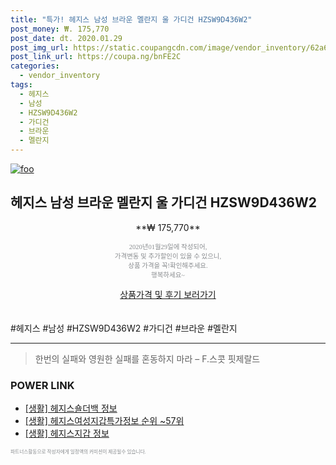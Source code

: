```yaml
--- 
title: "특가! 헤지스 남성 브라운 멜란지 울 가디건 HZSW9D436W2" 
post_money: ₩. 175,770 
post_date: dt. 2020.01.29 
post_img_url: https://static.coupangcdn.com/image/vendor_inventory/62a6/1ba9ca46a9ef66395145c8029d9b8211062b0578c3a5375579b64241b0e2.jpg 
post_link_url: https://coupa.ng/bnFE2C 
categories: 
  - vendor_inventory 
tags: 
  - 헤지스 
  - 남성 
  - HZSW9D436W2 
  - 가디건 
  - 브라운 
  - 멜란지 
--- 
```

[![foo](https://static.coupangcdn.com/image/vendor_inventory/62a6/1ba9ca46a9ef66395145c8029d9b8211062b0578c3a5375579b64241b0e2.jpg)](https://coupa.ng/bnFE2C) 

## 헤지스 남성 브라운 멜란지 울 가디건 HZSW9D436W2 
<p style="text-align: center;">**₩ 175,770**</p> 
<p style="text-align: center;"><span style="color: #898c8f; font-family: Georgia,Times,serif; font-size: 0.75em;">2020년01월29일에 작성되어, <br>가격변동 및 추가할인이 있을 수 있으니,<br> 상품 가격을 꼭!확인해주세요.<br>행복하세요~</span> 
</p>	 
<div markdown="0" style="text-align: center;"><a href="https://coupa.ng/bnFE2C" class="btn btn--success">상품가격 및 후기 보러가기</a></div> 
<br><br> 
  #헤지스 #남성 #HZSW9D436W2 #가디건 #브라운 #멜란지 
<hr> 

> 한번의 실패와 영원한 실패를 혼동하지 마라  – F.스콧 핏제랄드 


### POWER LINK

* <a href="https://blog.naver.com/fasyy4321/221763664027" target="_blank"> [생활] 헤지스숄더백 정보 </a>
* <a href="https://blog.naver.com/sakai111/221774898107" target="_blank"> [생활] 헤지스여성지갑특가정보 순위 ~57위</a>
* <a href="https://blog.naver.com/sakai111/221762430024" target="_blank"> [생활] 헤지스지갑 정보 </a>

<span style="color: #898c8f; font-family: Georgia,Times,serif; font-size: 0.55em;">파트너스활동으로 작성자에게 일정액의 커미션이 제공될수 있습니다.</span> 

